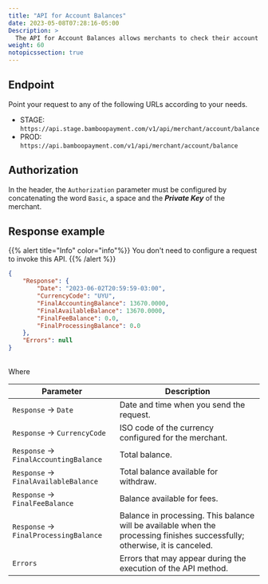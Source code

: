 ```yaml
---
title: "API for Account Balances"
date: 2023-05-08T07:28:16-05:00
Description: >
  The API for Account Balances allows merchants to check their account balances without using Bamboo's merchant console.
weight: 60
notopicssection: true
---
```


## Endpoint
Point your request to any of the following URLs according to your needs.

* STAGE: `https://api.stage.bamboopayment.com/v1/api/merchant/account/balance`
* PROD: `https://api.bamboopayment.com/v1/api/merchant/account/balance`

## Authorization
In the header, the `Authorization` parameter must be configured by concatenating the word `Basic`, a space and the _**Private Key**_ of the merchant.

## Response example

{{% alert title="Info" color="info"%}}
You don't need to configure a request to invoke this API.
{{% /alert %}}


```json
{
    "Response": {
        "Date": "2023-06-02T20:59:59-03:00",
        "CurrencyCode": "UYU",
        "FinalAccountingBalance": 13670.0000,
        "FinalAvailableBalance": 13670.0000,
        "FinalFeeBalance": 0.0,
        "FinalProcessingBalance": 0.0
    },
    "Errors": null
}
```
<br>
Where

| Parameter | Description |
|---|---|
| `Response` → `Date` | Date and time when you send the request. |
| `Response` → `CurrencyCode` | ISO code of the currency configured for the merchant. |
| `Response` → `FinalAccountingBalance` | Total balance. |
| `Response` → `FinalAvailableBalance` | Total balance available for withdraw. |
| `Response` → `FinalFeeBalance` | Balance available for fees. |
| `Response` → `FinalProcessingBalance` | Balance in processing. This balance will be available when the processing finishes successfully; otherwise, it is canceled. |
| `Errors` | Errors that may appear during the execution of the API method. |